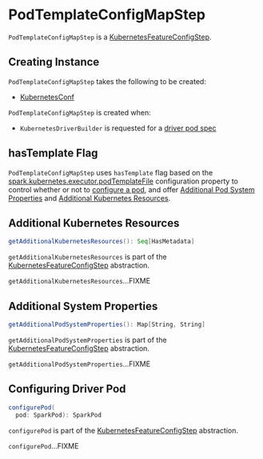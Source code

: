 # PodTemplateConfigMapStep

`PodTemplateConfigMapStep` is a [KubernetesFeatureConfigStep](KubernetesFeatureConfigStep.md).

## Creating Instance

`PodTemplateConfigMapStep` takes the following to be created:

* <span id="conf"> [KubernetesConf](KubernetesConf.md)

`PodTemplateConfigMapStep` is created when:

* `KubernetesDriverBuilder` is requested for a [driver pod spec](KubernetesDriverBuilder.md#buildFromFeatures)

## <span id="hasTemplate"> hasTemplate Flag

`PodTemplateConfigMapStep` uses `hasTemplate` flag based on the [spark.kubernetes.executor.podTemplateFile](configuration-properties.md#spark.kubernetes.executor.podTemplateFile) configuration property to control whether or not to [configure a pod](#configurePod), and offer [Additional Pod System Properties](#getAdditionalPodSystemProperties) and [Additional Kubernetes Resources](#getAdditionalKubernetesResources).

## <span id="getAdditionalKubernetesResources"> Additional Kubernetes Resources

```scala
getAdditionalKubernetesResources(): Seq[HasMetadata]
```

`getAdditionalKubernetesResources` is part of the [KubernetesFeatureConfigStep](KubernetesFeatureConfigStep.md#getAdditionalKubernetesResources) abstraction.

`getAdditionalKubernetesResources`...FIXME

## <span id="getAdditionalPodSystemProperties"> Additional System Properties

```scala
getAdditionalPodSystemProperties(): Map[String, String]
```

`getAdditionalPodSystemProperties` is part of the [KubernetesFeatureConfigStep](KubernetesFeatureConfigStep.md#getAdditionalPodSystemProperties) abstraction.

`getAdditionalPodSystemProperties`...FIXME

## <span id="configurePod"> Configuring Driver Pod

```scala
configurePod(
  pod: SparkPod): SparkPod
```

`configurePod` is part of the [KubernetesFeatureConfigStep](KubernetesFeatureConfigStep.md#configurePod) abstraction.

`configurePod`...FIXME

